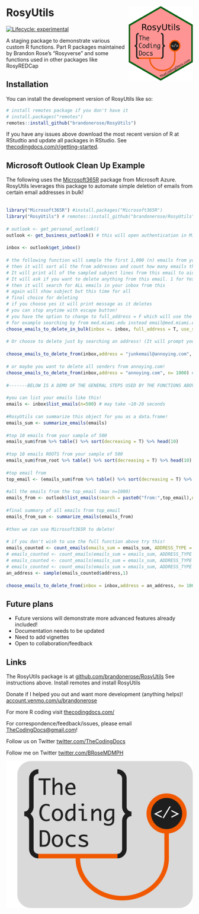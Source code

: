 
<!-- README.md is generated from README.Rmd. Please edit that file -->

# RosyUtils <img src="man/figures/logo.png" align="right" height="200" />

<!-- badges: start -->

[![Lifecycle:
experimental](https://img.shields.io/badge/lifecycle-experimental-orange.svg)](https://lifecycle.r-lib.org/articles/stages.html#experimental)
<!-- badges: end -->

A staging package to demonstrate various custom R functions. Part R
packages maintained by Brandon Rose’s “Rosyverse” and some functions
used in other packages like RosyREDCap

## Installation

You can install the development version of RosyUtils like so:

``` r
# install remotes package if you don't have it
# install.packages("remotes") 
remotes::install_github("brandonerose/RosyUtils")
```

If you have any issues above download the most recent version of R at
RStudtio and update all packages in RStudio. See
[thecodingdocs.com/r/getting-started](https://www.thecodingdocs.com/r/getting-started "R Getting Started").

## Microsoft Outlook Clean Up Example

The following uses the
[Microsoft365R](https://github.com/Azure/Microsoft365R "Microsoft365R")
package from Microsoft Azure. RosyUtils leverages this package to
automate simple deletion of emails from certain email addresses in bulk!

``` r

library("Microsoft365R") #install.packages("Microsoft365R")
library("RosyUtils") # remotes::install_github("brandonerose/RosyUtils")

# outlook <- get_personal_outlook() 
outlook <- get_business_outlook() # this will open authentication in Microsoft to allow Microsoft365R to use the graph API. May have to run several times at first.

inbox <- outlook$get_inbox()

# the following function will sample the first 1,000 (n) emails from your inbox
# then it will sort all the from addresses and count how many emails there are
# It will print all of the sampled subject lines from this email to aid your choice
# It will ask if you want to delete anything from this email. 1 for Yes and 2 for No
# then it will search for ALL emails in your inbox from this
# again will show subject but this time for all
# final choice for deleting
# if you choose yes it will print message as it deletes
# you can stop anytime with escape button!
# you have the option to change to full_address = F which will use the root email
# for example searching by from med.miami.edu instead email@med.miami.edu
choose_emails_to_delete_in_bulk(inbox =. inbox, full_address = T, use_sender = T n = 2000)

# Or choose to delete just by searching an address! (It will prompt you BEFORE it deletes anything)

choose_emails_to_delete_from(inbox,address = "junkemail@annoying.com", n= 1000) #replace with real email address

# or maybe you want to delete all senders from annoying.com!
choose_emails_to_delete_from(inbox,address = "annoying.com", n= 1000) #replace with real email address

#-------BELOW IS A DEMO OF THE GENERAL STEPS USED BY THE FUNCTIONS ABOVE -------

#you can list your emails like this!
emails <- inbox$list_emails(n=500) # may take ~10-20 seconds

#RosyUtils can summarize this object for you as a data.frame!
emails_sum <- summarize_emails(emails)

#top 10 emails from your sample of 500
emails_sum$from %>% table() %>% sort(decreasing = T) %>% head(10)

#top 10 emails ROOTS from your sample of 500
emails_sum$from_root %>% table() %>% sort(decreasing = T) %>% head(10)

#top email from
top_email <- (emails_sum$from %>% table() %>% sort(decreasing = T) %>% names())[[1]]

#all the emails from the top_email (max n=1000)
emails_from <- outlook$list_emails(search = paste0("from:",top_email),n=1000)

#final summary of all emails from top_email
emails_from_sum <- summarize_emails(emails_from)

#then we can use Microsoft365R to delete! 

# if you don't wish to use the full function above try this!
emails_counted <- count_emails(emails_sum = emails_sum, ADDRESS_TYPE = "sender")
# emails_counted <- count_emails(emails_sum = emails_sum, ADDRESS_TYPE = "sender_root") #alternative search
# emails_counted <- count_emails(emails_sum = emails_sum, ADDRESS_TYPE = "from")  #alternative search
# emails_counted <- count_emails(emails_sum = emails_sum, ADDRESS_TYPE = "from_root")  #alternative search
an_address <- sample(emails_counted$address,1)

choose_emails_to_delete_from(inbox = inbox,address = an_address, n= 1000) 
```

## Future plans

- Future versions will demonstrate more advanced features already
  included!
- Documentation needs to be updated
- Need to add vignettes
- Open to collaboration/feedback

## Links

The RosyUtils package is at
[github.com/brandonerose/RosyUtils](https://github.com/brandonerose/RosyUtils "RosyUtils R package")
See instructions above. Install remotes and install RosyUtils

Donate if I helped you out and want more development (anything helps)!
[account.venmo.com/u/brandonerose](https://account.venmo.com/u/brandonerose "Venmo Donation")

For more R coding visit
[thecodingdocs.com/](https://www.thecodingdocs.com/ "TheCodingDocs.com")

For correspondence/feedback/issues, please email
<TheCodingDocs@gmail.com>!

Follow us on Twitter
[twitter.com/TheCodingDocs](https://twitter.com/TheCodingDocs "TheCodingDocs Twitter")

Follow me on Twitter
[twitter.com/BRoseMDMPH](https://twitter.com/BRoseMDMPH "BRoseMDMPH Twitter")

[![TheCodingDocs.com](man/figures/TCD.png)](http://www.thecodingdocs.com)
